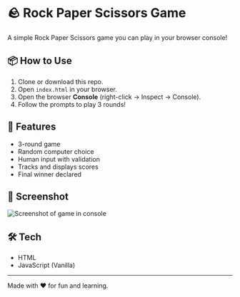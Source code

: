 # 🪨 Rock Paper Scissors Game

A simple Rock Paper Scissors game you can play in your browser console!

## 📦 How to Use

1. Clone or download this repo.
2. Open `index.html` in your browser.
3. Open the browser **Console** (right-click → Inspect → Console).
4. Follow the prompts to play 3 rounds!

## 🧠 Features

- 3-round game
- Random computer choice
- Human input with validation
- Tracks and displays scores
- Final winner declared

## 📸 Screenshot

![Screenshot of game in console](screenshot-placeholder.png)

## 🛠 Tech

- HTML
- JavaScript (Vanilla)

---

Made with ❤️ for fun and learning.
